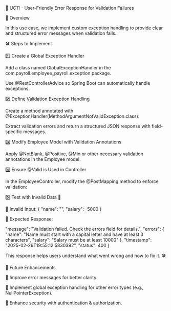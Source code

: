 📌 UC11 - User-Friendly Error Response for Validation Failures

📖 Overview

In this use case, we implement custom exception handling to provide clear and structured error messages when validation fails.

🛠 Steps to Implement

1️⃣ Create a Global Exception Handler

Add a class named GlobalExceptionHandler in the com.payroll.employee_payroll.exception package.

Use @RestControllerAdvice so Spring Boot can automatically handle exceptions.

2️⃣ Define Validation Exception Handling

Create a method annotated with @ExceptionHandler(MethodArgumentNotValidException.class).

Extract validation errors and return a structured JSON response with field-specific messages.

3️⃣ Modify Employee Model with Validation Annotations

Apply @NotBlank, @Positive, @Min or other necessary validation annotations in the Employee model.


4️⃣ Ensure @Valid is Used in Controller

In the EmployeeController, modify the @PostMapping method to enforce validation:

5️⃣ Test with Invalid Data 🚨

🔹 Invalid Input:
{
"name": "",
"salary": -5000
}

🔹 Expected Response:

"message": "Validation failed. Check the errors field for details.",
"errors": {
"name": "Name must start with a capital letter and have at least 3 characters",
"salary": "Salary must be at least 10000"
},
"timestamp": "2025-02-26T19:55:12.5830392",
"status": 400
}

This response helps users understand what went wrong and how to fix it. 🛠️

🎯 Future Enhancements

🔹 Improve error messages for better clarity.

🔹 Implement global exception handling for other error types (e.g., NullPointerException).

🔹 Enhance security with authentication & authorization.


